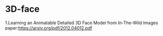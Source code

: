 # 3D-face

1.Learning an Animatable Detailed 3D Face Model from In-The-Wild Images  
paper:https://arxiv.org/pdf/2012.04012.pdf



